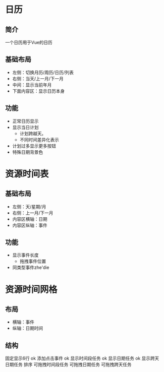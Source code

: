 # 日历
## 简介
一个日历用于Vue的日历

## 基础布局
- 左侧：切换月历/周历/日历/列表
- 右侧：当天/上一月/下一月
- 中间：显示当前年月
- 下面内容区：显示日历本身


## 功能
- 正常日历显示
- 显示当日计划
  - 计划跨越天。
  - 不同时间差异化表示
- 计划过多显示更多按钮
- 特殊日期背景色
  
# 资源时间表
## 基础布局
- 左侧：天/星期/月
- 右侧：上一月/下一月
- 内容区横轴：日期
- 内容区纵轴：事件

## 功能
- 显示事件长度
  - 拖拽事件位置
- 同类型事件zhe'die

# 资源时间网格
## 布局
- 横轴：事件
- 纵轴：日期时间


## 结构
固定显示6行 ok
添加点击事件 ok
显示时间段任务 ok
显示日期任务 ok
显示跨天日期任务 
排序 
可拖拽时间段任务 
可拖拽日期任务 
可拖拽跨天任务 

